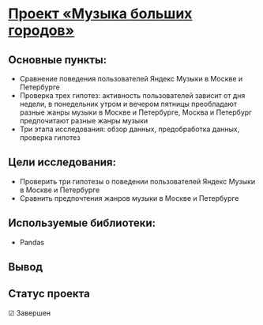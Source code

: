# [Проект «Музыка больших городов»](https://github.com/Kibmor/Ramil_Yarullin_data_analyst/blob/main/01.%20%D0%9C%D1%83%D0%B7%D1%8B%D0%BA%D0%B0%20%D0%B1%D0%BE%D0%BB%D1%8C%D1%88%D0%B8%D1%85%20%D0%B3%D0%BE%D1%80%D0%BE%D0%B4%D0%BE%D0%B2/01_muzyka_bol'shih_gorodov.ipynb)
## Основные пункты:
- Сравнение поведения пользователей Яндекс Музыки в Москве и Петербурге
- Проверка трех гипотез: активность пользователей зависит от дня недели, в понедельник утром и вечером пятницы преобладают разные жанры музыки в Москве и Петербурге, Москва и Петербург предпочитают разные жанры музыки
- Три этапа исследования: обзор данных, предобработка данных, проверка гипотез

## Цели исследования:
- Проверить три гипотезы о поведении пользователей Яндекс Музыки в Москве и Петербурге
- Сравнить предпочтения жанров музыки в Москве и Петербурге

## Используемые библиотеки:
- Pandas
## Вывод

## Статус проекта
☑ Завершен
